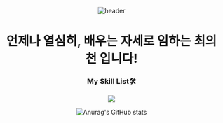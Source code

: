 <div align=center>
 
![header](https://capsule-render.vercel.app/api?type=Waving&color=gradient&height=300&section=header&text=Hello!👋&fontSize=90&desc=ChoiEuiCheon)

# 언제나 열심히, 배우는 자세로 임하는 최의천 입니다!
 

### My Skill List🛠 
 <img src="https://img.shields.io/badge/JavaScript-F7DF1E?style=flat-square&logo=JavaScript&logoColor=000000"/>

![Anurag's GitHub stats](https://github-readme-stats.vercel.app/api?username=ChoiEuiCheon&show_icons=true&theme=radical)

 
 
</div>
